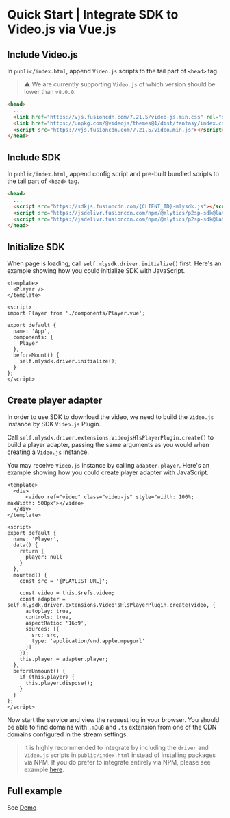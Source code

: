 # Quick Start | Integrate SDK to Video.js via Vue.js

## Include Video.js

In `public/index.html`, append `Video.js` scripts to the tail part of `<head>` tag.

> ⚠️ We are currently supporting `Video.js` of which version should be lower than `v8.0.0`.

```html
<head>
  ...
  <link href="https://vjs.fusioncdn.com/7.21.5/video-js.min.css" rel="stylesheet" />
  <link href="https://unpkg.com/@videojs/themes@1/dist/fantasy/index.css" rel="stylesheet">
  <script src="https://vjs.fusioncdn.com/7.21.5/video.min.js"></script>
</head>
```

## Include SDK

In `public/index.html`, append config script and pre-built bundled scripts to the tail part of `<head>` tag.

```html
<head>
  ...
  <script src="https://sdkjs.fusioncdn.com/{CLIENT_ID}-mlysdk.js"></script>
  <script src="https://jsdelivr.fusioncdn.com/npm/@mlytics/p2sp-sdk@latest/bundle/driver.min.js"></script>
  <script src="https://jsdelivr.fusioncdn.com/npm/@mlytics/p2sp-sdk@latest/bundle/peripheral/player/videojs-hls.min.js"></script>
</head>
```

## Initialize SDK

When page is loading, call `self.mlysdk.driver.initialize()` first. Here's an example showing how you could initialize SDK with JavaScript.

```vue
<template>
  <Player />
</template>

<script>
import Player from './components/Player.vue';

export default {
  name: 'App',
  components: {
    Player
  },
  beforeMount() {
    self.mlysdk.driver.initialize();
  }
};
</script>
```

## Create player adapter

In order to use SDK to download the video, we need to build the `Video.js` instance by SDK `Video.js` Plugin.

Call `self.mlysdk.driver.extensions.VideojsHlsPlayerPlugin.create()` to build a player adapter, passing the same arguments as you would when creating a `Video.js` instance.

You may receive `Video.js` instance by calling `adapter.player`. Here's an example showing how you could create player adapter with JavaScript.

```vue
<template>
  <div>
      <video ref="video" class="video-js" style="width: 100%; maxWidth: 500px"></video>
  </div>
</template>

<script>
export default {
  name: 'Player',
  data() {
    return {
      player: null
    }
  },
  mounted() {
    const src = '{PLAYLIST_URL}';

    const video = this.$refs.video;
    const adapter = self.mlysdk.driver.extensions.VideojsHlsPlayerPlugin.create(video, {
      autoplay: true,
      controls: true,
      aspectRatio: '16:9',
      sources: [{
        src: src,
        type: 'application/vnd.apple.mpegurl'
      }]
    });
    this.player = adapter.player;
  },
  beforeUnmount() {
    if (this.player) {
      this.player.dispose();
    }
  }
};
</script>
```

Now start the service and view the request log in your browser. You should be able to find domains with `.m3u8` and `.ts` extension from one of the CDN domains configured in the stream settings.

> It is highly recommended to integrate by including the `driver` and `Video.js` scripts in `public/index.html` instead of installing packages via NPM. If you do prefer to integrate entirely via NPM, please see example [here](https://github.com/mlytics/mly-stream-sdk-guide/tree/main/Web%20SDK/Player%20Integrations/Video.js/Vue/npm).

## Full example

See [Demo](https://github.com/mlytics/mly-stream-sdk-guide/tree/main/Web%20SDK/Player%20Integrations/Video.js/Vue/html)
